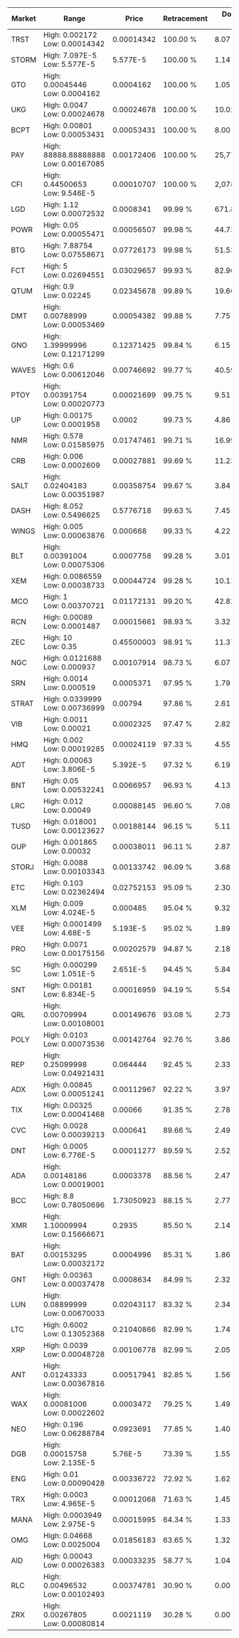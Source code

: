 | Market | Range | Price| Retracement | Doubles to 50% |
| --- | --- | --- | --- | --- |
| TRST | High: 0.002172<br />Low: 0.00014342 | 0.00014342 | 100.00 % | 8.07 |
| STORM | High: 7.097E-5<br />Low: 5.577E-5 | 5.577E-5 | 100.00 % | 1.14 |
| GTO | High: 0.00045446<br />Low: 0.0004162 | 0.0004162 | 100.00 % | 1.05 |
| UKG | High: 0.0047<br />Low: 0.00024678 | 0.00024678 | 100.00 % | 10.02 |
| BCPT | High: 0.00801<br />Low: 0.00053431 | 0.00053431 | 100.00 % | 8.00 |
| PAY | High: 88888.88888888<br />Low: 0.00167085 | 0.00172406 | 100.00 % | 25,778,943.47 |
| CFI | High: 0.44500653<br />Low: 9.546E-5 | 0.00010707 | 100.00 % | 2,078.56 |
| LGD | High: 1.12<br />Low: 0.00072532 | 0.0008341 | 99.99 % | 671.82 |
| POWR | High: 0.05<br />Low: 0.00055471 | 0.00056507 | 99.98 % | 44.73 |
| BTG | High: 7.88754<br />Low: 0.07558671 | 0.07726173 | 99.98 % | 51.53 |
| FCT | High: 5<br />Low: 0.02694551 | 0.03029657 | 99.93 % | 82.96 |
| QTUM | High: 0.9<br />Low: 0.02245 | 0.02345678 | 99.89 % | 19.66 |
| DMT | High: 0.00788999<br />Low: 0.00053469 | 0.00054382 | 99.88 % | 7.75 |
| GNO | High: 1.39999996<br />Low: 0.12171299 | 0.12371425 | 99.84 % | 6.15 |
| WAVES | High: 0.6<br />Low: 0.00612046 | 0.00746692 | 99.77 % | 40.59 |
| PTOY | High: 0.00391754<br />Low: 0.00020773 | 0.00021699 | 99.75 % | 9.51 |
| UP | High: 0.00175<br />Low: 0.0001958 | 0.0002 | 99.73 % | 4.86 |
| NMR | High: 0.578<br />Low: 0.01585975 | 0.01747461 | 99.71 % | 16.99 |
| CRB | High: 0.006<br />Low: 0.0002609 | 0.00027881 | 99.69 % | 11.23 |
| SALT | High: 0.02404183<br />Low: 0.00351987 | 0.00358754 | 99.67 % | 3.84 |
| DASH | High: 8.052<br />Low: 0.5496625 | 0.5776718 | 99.63 % | 7.45 |
| WINGS | High: 0.005<br />Low: 0.00063876 | 0.000668 | 99.33 % | 4.22 |
| BLT | High: 0.00391004<br />Low: 0.00075306 | 0.0007758 | 99.28 % | 3.01 |
| XEM | High: 0.0086559<br />Low: 0.00038733 | 0.00044724 | 99.28 % | 10.11 |
| MCO | High: 1<br />Low: 0.00370721 | 0.01172131 | 99.20 % | 42.82 |
| RCN | High: 0.00089<br />Low: 0.0001487 | 0.00015661 | 98.93 % | 3.32 |
| ZEC | High: 10<br />Low: 0.35 | 0.45500003 | 98.91 % | 11.37 |
| NGC | High: 0.0121688<br />Low: 0.000937 | 0.00107914 | 98.73 % | 6.07 |
| SRN | High: 0.0014<br />Low: 0.000519 | 0.0005371 | 97.95 % | 1.79 |
| STRAT | High: 0.0339999<br />Low: 0.00736999 | 0.00794 | 97.86 % | 2.61 |
| VIB | High: 0.0011<br />Low: 0.00021 | 0.0002325 | 97.47 % | 2.82 |
| HMQ | High: 0.002<br />Low: 0.00019285 | 0.00024119 | 97.33 % | 4.55 |
| ADT | High: 0.00063<br />Low: 3.806E-5 | 5.392E-5 | 97.32 % | 6.19 |
| BNT | High: 0.05<br />Low: 0.00532241 | 0.0066957 | 96.93 % | 4.13 |
| LRC | High: 0.012<br />Low: 0.00049 | 0.00088145 | 96.60 % | 7.08 |
| TUSD | High: 0.018001<br />Low: 0.00123627 | 0.00188144 | 96.15 % | 5.11 |
| GUP | High: 0.001865<br />Low: 0.00032 | 0.00038011 | 96.11 % | 2.87 |
| STORJ | High: 0.0088<br />Low: 0.00103343 | 0.00133742 | 96.09 % | 3.68 |
| ETC | High: 0.103<br />Low: 0.02362494 | 0.02752153 | 95.09 % | 2.30 |
| XLM | High: 0.009<br />Low: 4.024E-5 | 0.000485 | 95.04 % | 9.32 |
| VEE | High: 0.0001499<br />Low: 4.68E-5 | 5.193E-5 | 95.02 % | 1.89 |
| PRO | High: 0.0071<br />Low: 0.00175156 | 0.00202579 | 94.87 % | 2.18 |
| SC | High: 0.000299<br />Low: 1.051E-5 | 2.651E-5 | 94.45 % | 5.84 |
| SNT | High: 0.00181<br />Low: 6.834E-5 | 0.00016959 | 94.19 % | 5.54 |
| QRL | High: 0.00709994<br />Low: 0.00108001 | 0.00149676 | 93.08 % | 2.73 |
| POLY | High: 0.0103<br />Low: 0.00073536 | 0.00142764 | 92.76 % | 3.86 |
| REP | High: 0.25099998<br />Low: 0.04921431 | 0.064444 | 92.45 % | 2.33 |
| ADX | High: 0.00845<br />Low: 0.00051241 | 0.00112967 | 92.22 % | 3.97 |
| TIX | High: 0.00325<br />Low: 0.00041468 | 0.00066 | 91.35 % | 2.78 |
| CVC | High: 0.0028<br />Low: 0.00039213 | 0.000641 | 89.66 % | 2.49 |
| DNT | High: 0.0005<br />Low: 6.776E-5 | 0.00011277 | 89.59 % | 2.52 |
| ADA | High: 0.00148186<br />Low: 0.00019001 | 0.0003378 | 88.56 % | 2.47 |
| BCC | High: 8.8<br />Low: 0.78050696 | 1.73050923 | 88.15 % | 2.77 |
| XMR | High: 1.10009994<br />Low: 0.15666671 | 0.2935 | 85.50 % | 2.14 |
| BAT | High: 0.00153295<br />Low: 0.00032172 | 0.0004996 | 85.31 % | 1.86 |
| GNT | High: 0.00363<br />Low: 0.00037478 | 0.0008634 | 84.99 % | 2.32 |
| LUN | High: 0.08899999<br />Low: 0.00670033 | 0.02043117 | 83.32 % | 2.34 |
| LTC | High: 0.6002<br />Low: 0.13052368 | 0.21040866 | 82.99 % | 1.74 |
| XRP | High: 0.0039<br />Low: 0.00048728 | 0.00106778 | 82.99 % | 2.05 |
| ANT | High: 0.01243333<br />Low: 0.00367816 | 0.00517941 | 82.85 % | 1.56 |
| WAX | High: 0.00081006<br />Low: 0.00022602 | 0.0003472 | 79.25 % | 1.49 |
| NEO | High: 0.196<br />Low: 0.06288784 | 0.0923691 | 77.85 % | 1.40 |
| DGB | High: 0.00015758<br />Low: 2.135E-5 | 5.76E-5 | 73.39 % | 1.55 |
| ENG | High: 0.01<br />Low: 0.00090428 | 0.00336722 | 72.92 % | 1.62 |
| TRX | High: 0.0003<br />Low: 4.965E-5 | 0.00012068 | 71.63 % | 1.45 |
| MANA | High: 0.0003949<br />Low: 2.975E-5 | 0.00015995 | 64.34 % | 1.33 |
| OMG | High: 0.04668<br />Low: 0.0025004 | 0.01856183 | 63.65 % | 1.32 |
| AID | High: 0.00043<br />Low: 0.00026383 | 0.00033235 | 58.77 % | 1.04 |
| RLC | High: 0.00496532<br />Low: 0.00102493 | 0.00374781 | 30.90 % | 0.00 |
| ZRX | High: 0.00267805<br />Low: 0.00080814 | 0.0021119 | 30.28 % | 0.00 |
